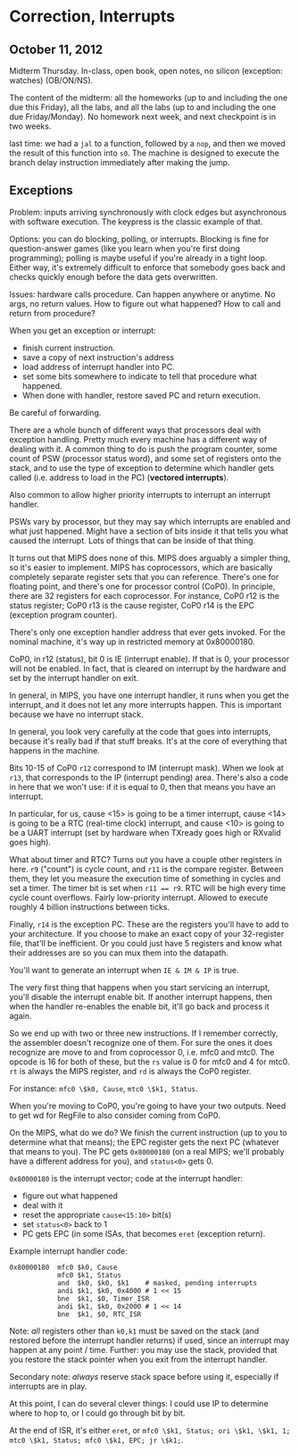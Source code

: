 Correction, Interrupts
======================
October 11, 2012
----------------
Midterm Thursday. In-class, open book, open notes, no silicon (exception:
watches) (OB/ON/NS).

The content of the midterm: all the homeworks (up to and including the one
due this Friday), all the labs, and all the labs (up to and including the
one due Friday/Monday). No homework next week, and next checkpoint is in
two weeks.

last time: we had a `jal` to a function, followed by a `nop`, and then we
moved the result of this function into `s0`. The machine is designed to
execute the branch delay instruction immediately after making the jump.

Exceptions
----------
Problem: inputs arriving synchronously with clock edges but asynchronous
with software execution. The keypress is the classic example of that.

Options: you can do blocking, polling, or interrupts. Blocking is fine for
question-answer games (like you learn when you're first doing programming);
polling is maybe useful if you're already in a tight loop. Either way, it's
extremely difficult to enforce that somebody goes back and checks quickly
enough before the data gets overwritten.

Issues: hardware calls procedure. Can happen anywhere or anytime. No args,
no return values. How to figure out what happened? How to call and return
from procedure?

When you get an exception or interrupt:

 * finish current instruction.
 * save a copy of next instruction's address
 * load address of interrupt handler into PC.
 * set some bits somewhere to indicate to tell that procedure what
   happened.
 * When done with handler, restore saved PC and return execution.

Be careful of forwarding.

There are a whole bunch of different ways that processors deal with
exception handling. Pretty much every machine has a different way of
dealing with it. A common thing to do is push the program counter, some
count of PSW (processor status word), and some set of registers onto the
stack, and to use the type of exception to determine which handler gets
called (i.e. address to load in the PC) (**vectored interrupts**).

Also common to allow higher priority interrupts to interrupt an interrupt
handler.

PSWs vary by processor, but they may say which interrupts are enabled and
what just happened. Might have a section of bits inside it that tells you
what caused the interrupt. Lots of things that can be inside of that thing.

It turns out that MIPS does none of this. MIPS does arguably a simpler
thing, so it's easier to implement. MIPS has coprocessors, which are
basically completely separate register sets that you can reference. There's
one for floating point, and there's one for processor control (CoP0). In
principle, there are 32 registers for each coprocessor. For instance, CoP0
r12 is the status register; CoP0 r13 is the cause register, CoP0 r14 is the
EPC (exception program counter).

There's only one exception handler address that ever gets invoked. For the
nominal machine, it's way up in restricted memory at 0x80000180.

CoP0, in r12 (status), bit 0 is IE (interrupt enable). If that is 0, your
processor will not be enabled. In fact, that is cleared on interrupt by the
hardware and set by the interrupt handler on exit.

In general, in MIPS, you have one interrupt handler, it runs when you get
the interrupt, and it does not let any more interrupts happen. This is
important because we have no interrupt stack.

In general, you look very carefully at the code that goes into interrupts,
because it's really bad if that stuff breaks. It's at the core of
everything that happens in the machine.

Bits 10-15 of CoP0 `r12` correspond to IM (interrupt mask). When we look at
`r13`, that corresponds to the IP (interrupt pending) area. There's also a
code in here that we won't use: if it is equal to 0, then that means you
have an interrupt.

In particular, for us, cause <15> is going to be a timer interrupt, cause
<14> is going to be a RTC (real-time clock) interrupt, and cause <10> is
going to be a UART interrupt (set by hardware when TXready goes high or
RXvalid goes high).

What about timer and RTC? Turns out you have a couple other registers in
here. `r9` ("count") is cycle count, and `r11` is the compare
register. Between them, they let you measure the execution time of
something in cycles and set a timer. The timer bit is set when `r11 ==
r9`. RTC will be high every time cycle count overflows. Fairly low-priority
interrupt. Allowed to execute roughly 4 billion instructions between ticks.

Finally, `r14` is the exception PC. These are the registers you'll have to
add to your architecture. If you choose to make an exact copy of your
32-register file, that'll be inefficient. Or you could just have 5
registers and know what their addresses are so you can mux them into the
datapath.

You'll want to generate an interrupt when `IE & IM & IP` is true.

The very first thing that happens when you start servicing an interrupt,
you'll disable the interrupt enable bit. If another interrupt happens, then
when the handler re-enables the enable bit, it'll go back and process it
again.

So we end up with two or three new instructions. If I remember correctly,
the assembler doesn't recognize one of them. For sure the ones it does
recognize are move to and from coprocessor 0, i.e. mfc0 and mtc0. The
opcode is 16 for both of these, but the `rs` value is 0 for mfc0 and 4 for
mtc0. `rt` is always the MIPS register, and `rd` is always the CoP0
register.

For instance: `mfc0 \$k0, Cause`, `mtc0 \$k1, Status`.

When you're moving to CoP0, you're going to have your two outputs. Need to
get wd for RegFile to also consider coming from CoP0.

On the MIPS, what do we do? We finish the current instruction (up to you to
determine what that means); the EPC register gets the next PC (whatever
that means to you). The PC gets `0x80000180` (on a real MIPS; we'll
probably have a different address for you), and `status<0>` gets 0.

`0x80000180` is the interrupt vector; code at the interrupt handler:

 * figure out what happened
 * deal with it
 * reset the appropriate `cause<15:10>` bit(s)
 * set `status<0>` back to 1
 * PC gets EPC (in some ISAs, that becomes `eret` (exception return).

Example interrupt handler code:

    0x80000180  mfc0 $k0, Cause
                mfc0 $k1, Status
                and  $k0, $k0, $k1    # masked, pending interrupts
				andi $k1, $k0, 0x4000 # 1 << 15
				bne  $k1, $0, Timer_ISR
				andi $k1, $k0, 0x2000 # 1 << 14
				bne  $k1, $0, RTC_ISR

Note: *all* registers other than `k0,k1` must be saved on the stack (and
restored before the interrupt handler returns) if used, since an interrupt
may happen at any point / time. Further: you may use the stack, provided
that you restore the stack pointer when you exit from the interrupt
handler.

Secondary note: *always* reserve stack space before using it, especially if
interrupts are in play.

At this point, I can do several clever things: I could use IP to determine
where to hop to, or I could go through bit by bit.

At the end of ISR, it's either `eret`, or `mfc0 \$k1, Status; ori \$k1,
\$k1, 1; mtc0 \$k1, Status; mfc0 \$k1, EPC; jr \$k1;`.
